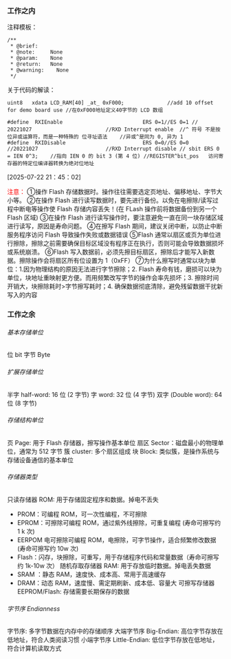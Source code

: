 
### 工作之内
注释模板：
```
/**
 * @brief:    
 * @note:     None
 * @param:    None
 * @return:   None
 * @warning:	None
 */
```

关于代码的解读：
```
uint8 	xdata LCD_RAM[40] _at_ 0xF000;				//add 10 offset for demo board use //在0xF000地址定义40字节的 LCD 数组
```


```
#define  RXIEnable							ERS 0=1//ES 0=1	//	20221027						//RXD Interrupt enable	//^ 符号 ​​不是按位异或运算符​​，而是一种特殊的 ​​位寻址语法	//异或^是同为 0, 异为 1
#define  RXIDisable							ERS 0=0//ES 0=0		//20221027						//RXD Interrupt disable	// sbit ERS 0 = IEN 0^3;	//指向 IEN 0 的 bit 3 (第 4 位) //REGISTER^bit_pos	访问寄存器的特定位编译器转换为绝对位地址
```
[2025-07-22 21：45：02]



<font color="#ff0000">注意：</font>
①操作 Flash 存储数据时。操作往往需要选定页地址、偏移地址、字节大小等。
②在操作 Flash 进行读写数据时，要先进行备份。以免在电擦除/读写过程中断电等操作使 Flash 存储内容丢失！(在 FLash 操作前将数据备份到另一个 Flash 区域)
③在操作 Flash 进行读写操作时，要注意避免一直在同一块存储区域进行读写，原因是寿命问题。
④在擦写 Flash 期间，建议关闭中断，以防止中断服务程序访问 Flash 导致操作失败或数据错误
⑤Flash 通常以扇区或页为单位进行擦除，擦除之前需要确保目标区域没有程序正在执行，否则可能会导致数据损坏或系统崩溃。
⑥Flash 写入数据前，必须先擦目标扇区，擦除后才能写入新数据。擦除操作会将扇区所有位设置为 1（0xFF）
⑦为什么擦写时通常以块为单位：1.因为物理结构的原因无法进行字节擦除；2. Flash 寿命有钱，磨损可以块为单位，块地址重映射更方便。而用频繁改写字节的操作会率先损坏；3. 擦除时间开销大，块擦除耗时>字节擦写耗时；4. 确保数据彻底清除，避免残留数据干扰新写入的内容



### 工作之余
###### 基本存储单位
位 bit
字节 Byte
###### 扩展存储单位
半字 half-word: 16 位 (2 字节)
字 word: 32 位 (4 字节)
双字 (Double word): 64 位 (8 字节)
###### 存储结构单位
页 Page: 用于 Flash 存储器，擦写操作基本单位
扇区 Sector：磁盘最小的物理单位，通常为 512 字节
簇 cluster: 多个扇区组成
块 Block: 类似簇，是操作系统与存储设备通信的基本单位
###### 存储器类型
只读存储器 ROM: 用于存储固定程序和数据。掉电不丢失
- PROM：可编程 ROM，可一次性编程，不可擦除
- EPROM：可擦除可编程 ROM，通过紫外线擦除，可重复编程 (寿命可擦写约 1 k 次)
- EERPOM 电可擦除可编程 ROM，电擦除，可字节操作，适合频繁修改数据 (寿命可擦写约 10w 次)
- Flash：闪存，块擦除，可重写，用于存储程序代码和常量数据（寿命可擦写约 1k-10w 次）
随机存取存储器 RAM: 用于存放临时数据。掉电丢失数据
- SRAM ：静态 RAM，速度快、成本高、常用于高速缓存
- DRAM：动态 RAM，速度慢、需定期刷新、成本低、容量大
可擦写存储器 EEPROM/Flash: 存储需要长期保存的数据



###### 字节序 Endianness
字节序: 多字节数据在内存中的存储顺序
大端字节序 Big-Endian: 高位字节存放在低地址，符合人类阅读习惯
小端字节序 Little-Endian: 低位字节存放在低地址，符合计算机读取方式












































































